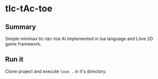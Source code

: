 # tIc-tAc-toe
## Summary
Simple minimax tic-tac-toe AI implemented in lua language and Löve 2D game framework.

## Run it

Clone project and execute `love .` in it's directory. 

